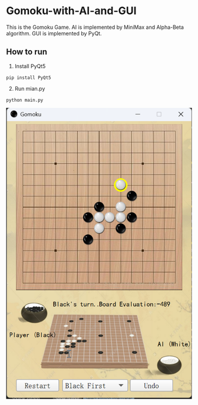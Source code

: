 # Gomoku-with-AI-and-GUI

This is the Gomoku Game. AI is implemented by MiniMax and Alpha-Beta algorithm. GUI is implemented by PyQt.

## How to run

1. Install PyQt5
```
pip install PyQt5
```

2. Run mian.py
```
python main.py
```

![Demo](./demo.png)
